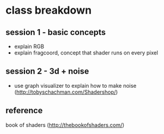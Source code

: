 # class breakdown
## session 1 - basic concepts
* explain RGB
* explain fragcoord, concept that shader runs on every pixel
  
## session 2 - 3d + noise
* use graph visualizer to explain how to make noise (http://tobyschachman.com/Shadershop/)

## reference
book of shaders (http://thebookofshaders.com/)
